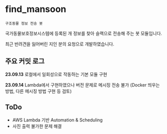 # find_mansoon
`구조동물 정보 전송 봇`

국가동물보호정보시스템에 등록된 개 정보를 찾아 슬랙으로 전송해 주는 봇 모듈입니다.

최근 반려견을 잃어버린 지인 분의 요청으로 개발하였습니다.

## 주요 커밋 로그
**23.09.13** 로컬에서 일회성으로 작동하는 기본 모듈 구현

**23.09.14** Lambda에서 구현하였으나 버전 문제로 메시징 전송 불가 (Docker 띄우는 방법, 다른 메시징 방법 구현 등 검토)

## ToDo
* AWS Lambda 기반 Automation & Scheduling
* 사진 출력 불가한 문제 해결
